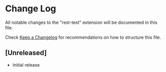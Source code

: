 # Change Log

All notable changes to the "rest-test" extension will be documented in this file.

Check [Keep a Changelog](http://keepachangelog.com/) for recommendations on how to structure this file.

## [Unreleased]

- Initial release